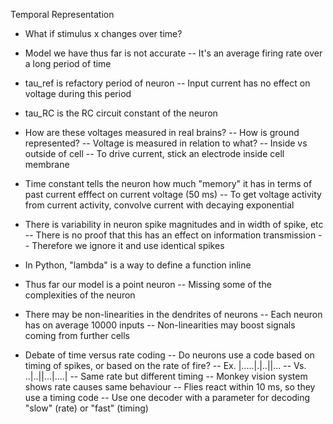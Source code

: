Temporal Representation
- What if stimulus x changes over time?
- Model we have thus far is not accurate
-- It's an average firing rate over a long period of time
- tau_ref is refactory period of neuron
-- Input current has no effect on voltage during this period
- tau_RC is the RC circuit constant of the neuron
- How are these voltages measured in real brains?
-- How is ground represented?
-- Voltage is measured in relation to what?
-- Inside vs outside of cell
-- To drive current, stick an electrode inside cell membrane

- Time constant tells the neuron how much "memory" it has in terms of past current efffect on current voltage (50 ms)
-- To get voltage activity from current activity, convolve current with decaying exponential

- There is variability in neuron spike magnitudes and in width of spike, etc
-- There is no proof that this has an effect on information transmission
-- Therefore we ignore it and use identical spikes

- In Python, "lambda" is a way to define a function inline

- Thus far our model is a point neuron
-- Missing some of the complexities of the neuron
- There may be non-linearities in the dendrites of neurons
-- Each neuron has on average 10000 inputs
-- Non-linearities may boost signals coming from further cells

- Debate of time versus rate coding
-- Do neurons use a code based on timing of spikes, or based on the rate of fire?
-- Ex. |.....|.|..||...
-- Vs. ..|..||...|....|
-- Same rate but different timing
-- Monkey vision system shows rate causes same behaviour
-- Flies react within 10 ms, so they use a timing code
-- Use one decoder with a parameter for decoding "slow" (rate) or "fast" (timing)

